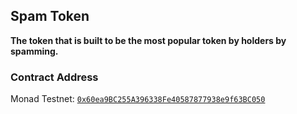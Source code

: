## Spam Token

**The token that is built to be the most popular token by holders by spamming.**

### Contract Address

Monad Testnet: [`0x60ea9BC255A396338Fe40587877938e9f63BC050`](https://testnet.monvision.io/token/0x60ea9BC255A396338Fe40587877938e9f63BC050)
